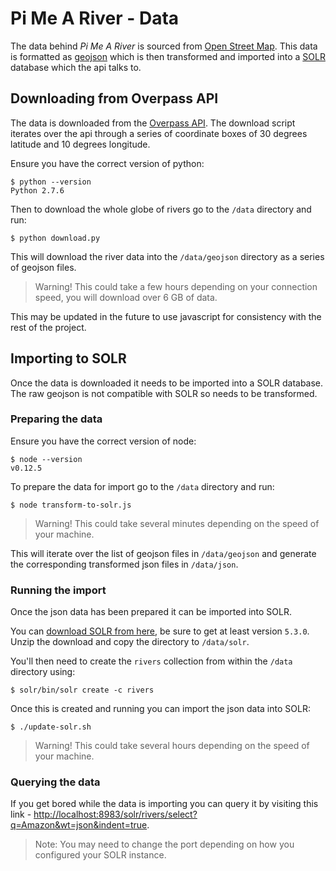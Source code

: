 # Pi Me A River - Data

The data behind _Pi Me A River_ is sourced from [Open Street Map](). This data is formatted as [geojson]() which is then transformed and imported into a [SOLR]() database which the api talks to.

## Downloading from Overpass API

The data is downloaded from the [Overpass API](http://overpass-api.de). The download script iterates over the api through a series of coordinate boxes of 30 degrees latitude and 10 degrees longitude.

Ensure you have the correct version of python:

```
$ python --version
Python 2.7.6
```

Then to download the whole globe of rivers go to the `/data` directory and run:

```
$ python download.py
```

This will download the river data into the `/data/geojson` directory as a series of geojson files.

> Warning! This could take a few hours depending on your connection speed, you will download over 6 GB of data.

This may be updated in the future to use javascript for consistency with the rest of the project.

## Importing to SOLR

Once the data is downloaded it needs to be imported into a SOLR database. The raw geojson is not compatible with SOLR so needs to be transformed.

### Preparing the data

Ensure you have the correct version of node:

```
$ node --version
v0.12.5
```

To prepare the data for import go to the `/data` directory and run:

```
$ node transform-to-solr.js
```

> Warning! This could take several minutes depending on the speed of your machine.

This will iterate over the list of geojson files in `/data/geojson` and generate the corresponding transformed json files in `/data/json`.

### Running the import

Once the json data has been prepared it can be imported into SOLR.

You can [download SOLR from here](http://lucene.apache.org/solr/), be sure to get at least version `5.3.0`. Unzip the download and copy the directory to `/data/solr`.

You'll then need to create the `rivers` collection from within the `/data` directory using:

```
$ solr/bin/solr create -c rivers
```

Once this is created and running you can import the json data into SOLR:

```
$ ./update-solr.sh
```

> Warning! This could take several hours depending on the speed of your machine.

### Querying the data

If you get bored while the data is importing you can query it by visiting this link - [http://localhost:8983/solr/rivers/select?q=Amazon&wt=json&indent=true](http://localhost:8983/solr/rivers/select?q=Amazon&wt=json&indent=true).

> Note: You may need to change the port depending on how you configured your SOLR instance.
